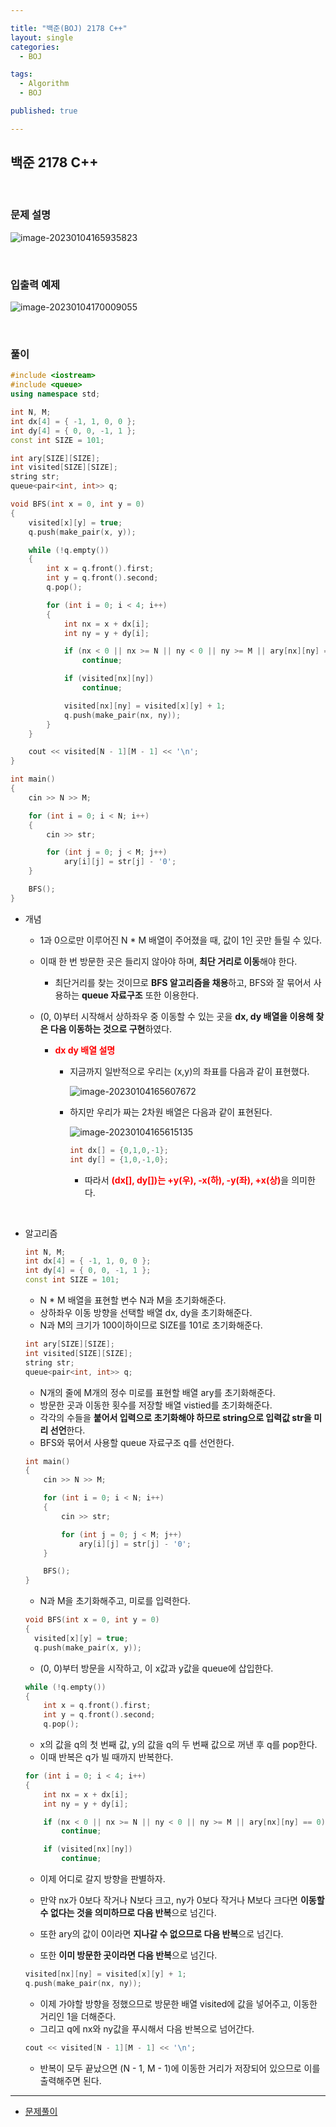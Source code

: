 ```yaml
---

title: "백준(BOJ) 2178 C++"
layout: single
categories:
  - BOJ

tags:
  - Algorithm
  - BOJ

published: true

---
```


## 백준 2178 C++

<br>

### 문제 설명

![image-20230104165935823](/assets/images/2023-1-4-BOJ2178/image-20230104165935823.png)

<br>

### 입출력 예제

![image-20230104170009055](/assets/images/2023-1-4-BOJ2178/image-20230104170009055.png)

<br>

### 풀이

```cpp
#include <iostream>
#include <queue>
using namespace std;

int N, M;
int dx[4] = { -1, 1, 0, 0 };
int dy[4] = { 0, 0, -1, 1 };
const int SIZE = 101;

int ary[SIZE][SIZE];
int visited[SIZE][SIZE];
string str;
queue<pair<int, int>> q;

void BFS(int x = 0, int y = 0)
{
	visited[x][y] = true;
	q.push(make_pair(x, y));

	while (!q.empty())
	{
		int x = q.front().first;
		int y = q.front().second;
		q.pop();

		for (int i = 0; i < 4; i++)
		{
			int nx = x + dx[i];
			int ny = y + dy[i];

			if (nx < 0 || nx >= N || ny < 0 || ny >= M || ary[nx][ny] == 0)
				continue;

			if (visited[nx][ny])
				continue;

			visited[nx][ny] = visited[x][y] + 1;
			q.push(make_pair(nx, ny));
		}
	}

	cout << visited[N - 1][M - 1] << '\n';
}

int main()
{
	cin >> N >> M;

	for (int i = 0; i < N; i++)
	{
		cin >> str;

		for (int j = 0; j < M; j++)
			ary[i][j] = str[j] - '0';
	}

	BFS();
}
```

- 개념
  - 1과 0으로만 이루어진 N * M 배열이 주어졌을 때, 값이 1인 곳만 들릴 수 있다.

  - 이때 한 번 방문한 곳은 들리지 않아야 하며, **최단 거리로 이동**해야 한다.

    - 최단거리를 찾는 것이므로 **BFS 알고리즘을 채용**하고, BFS와 잘 묶어서 사용하는 **queue 자료구조** 또한 이용한다.

  - (0, 0)부터 시작해서 상하좌우 중 이동할 수 있는 곳을 **dx, dy 배열을 이용해 찾은 다음 이동하는 것으로 구현**하였다.

    - <span style = "color:red">**dx dy 배열 설명**</span>

      - 지금까지 일반적으로 우리는 (x,y)의 좌표를 다음과 같이 표현했다.

        ![image-20230104165607672](/assets/images/2022-12-26-BOJ2559/image-20230104165607672.png)
      
      - 하지만 우리가 짜는 2차원 배열은 다음과 같이 표현된다.
      
        ![image-20230104165615135](/assets/images/2022-12-26-BOJ2559/image-20230104165615135.png)
      
        ```cpp
        int dx[] = {0,1,0,-1};
        int dy[] = {1,0,-1,0};
        ```
      
        - 따라서 <span style = "color:red">**(dx[], dy[])는 +y(우), -x(하), -y(좌), +x(상)**</span>을 의미한다.


<br>

- 알고리즘

  ```cpp
  int N, M;
  int dx[4] = { -1, 1, 0, 0 };
  int dy[4] = { 0, 0, -1, 1 };
  const int SIZE = 101;
  ```

  - N * M 배열을 표현할 변수 N과 M을 초기화해준다.
  - 상하좌우 이동 방향을 선택할 배열 dx, dy을 초기화해준다.
  - N과 M의 크기가 100이하이므로 SIZE를 101로 초기화해준다.

  ```cpp
  int ary[SIZE][SIZE];
  int visited[SIZE][SIZE];
  string str;
  queue<pair<int, int>> q;
  ```

  - N개의 줄에 M개의 정수 미로를 표현할 배열 ary를 초기화해준다.
  - 방문한 곳과 이동한 횟수를 저장할 배열 vistied를 초기화해준다.
  - 각각의 수들을 **붙어서 입력으로 초기화해야 하므로 string으로 입력값 str을 미리 선언**한다.
  - BFS와 묶어서 사용할 queue 자료구조 q를 선언한다.

  ```cpp
  int main()
  {
      cin >> N >> M;
  
      for (int i = 0; i < N; i++)
      {
          cin >> str;
  
          for (int j = 0; j < M; j++)
              ary[i][j] = str[j] - '0';
      }
  
      BFS();
  }
  ```

  - N과 M을 초기화해주고, 미로를 입력한다.

  ```cpp
  void BFS(int x = 0, int y = 0)
  {
  	visited[x][y] = true;
  	q.push(make_pair(x, y));
  ```

  - (0, 0)부터 방문을 시작하고, 이 x값과 y값을 queue에 삽입한다.

  ```cpp
  while (!q.empty())
  {
      int x = q.front().first;
      int y = q.front().second;
      q.pop();
  ```

  - x의 값을 q의 첫 번째 값, y의 값을 q의 두 번째 값으로 꺼낸 후 q를 pop한다.
  - 이때 반복은 q가 빌 때까지 반복한다.

  ```cpp
  for (int i = 0; i < 4; i++)
  {
      int nx = x + dx[i];
      int ny = y + dy[i];
  
      if (nx < 0 || nx >= N || ny < 0 || ny >= M || ary[nx][ny] == 0)
          continue;
  
      if (visited[nx][ny])
          continue;
  ```

  - 이제 어디로 갈지 방향을 판별하자.

  - 만약 nx가 0보다 작거나 N보다 크고, ny가 0보다 작거나 M보다 크다면 **이동할 수 없다는 것을 의미하므로 다음 반복**으로 넘긴다.
  - 또한 ary의 값이 0이라면 **지나갈 수 없으므로 다음 반복**으로 넘긴다.
  - 또한 **이미 방문한 곳이라면 다음 반복**으로 넘긴다.

  ```cpp
  visited[nx][ny] = visited[x][y] + 1;
  q.push(make_pair(nx, ny));
  ```

  - 이제 가야할 방향을 정했으므로 방문한 배열 visited에 값을 넣어주고, 이동한 거리인 1을 더해준다.
  - 그리고 q에 nx와 ny값을 푸시해서 다음 반복으로 넘어간다.

  ```cpp
  cout << visited[N - 1][M - 1] << '\n';
  ```

  - 반복이 모두 끝났으면 (N - 1, M - 1)에 이동한 거리가 저장되어 있으므로 이를 출력해주면 된다.

---

- [문제풀이](https://www.acmicpc.net/user/malove8466)

